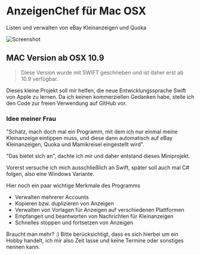 AnzeigenChef für Mac OSX
=========

Listen und verwalten von eBay Kleinanzeigen und Quoka

![Screenshot](http://gastonx.net/wp-content/uploads/2015/07/Bildschirmfoto-2015-07-16-um-22.33.39-1024x704.png)

## MAC Version ab OSX 10.9

>Diese Version wurde mit SWIFT geschrieben und ist daher erst ab 10.9 verfügbar.

Dieses kleine Projekt soll mir helfen, die neue Entwicklungssprache Swift von Apple zu lernen. Da ich keinen kommerziellen Gedanken habe, stelle ich den Code zur freien Verwendung auf GitHub vor.

### Idee meiner Frau

"Schatz, mach doch mal ein Programm, mit dem ich nur einmal meine Kleinanzeige eintippen muss, und diese dann automatisch auf eBay Kleinanzeigen, Quoka und Mamikreisel eingestellt wird".

"Das bietet sich an", dachte ich mir und daher entstand dieses Miniprojekt.

Vorerst versuche ich mich ausschließlich an Swift, später soll auch mal C# folgen, also eine Windows Variante.

Hier noch ein paar wichtige Merkmale des Programms

* Verwalten mehrerer Accounts
* Kopieren bzw. duplizieren von Anzeigen
* Verwalten von Vorlagen für Anzeigen auf verschiedenen Plattformen
* Empfangen und beantworten von Nachrichten für Kleinanzeigen
* Schnelles stoppen und fortsetzen von Anzeigen

Braucht man mehr? :) Bitte berücksichtigt, dass es sich hierbei um ein Hobby handelt, ich mir also Zeit lasse und keine Termine oder sonstiges nennen kann.
